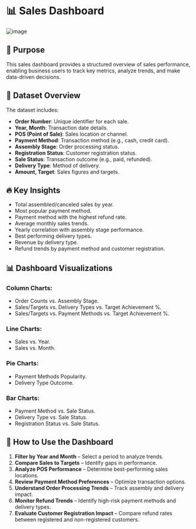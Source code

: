 
 # 📊 Sales Dashboard
![image](https://github.com/user-attachments/assets/a5855b28-cdf1-4018-821a-34e9dd34b52f)
## 🎯 Purpose
This sales dashboard provides a structured overview of sales performance, enabling business users to track key metrics, analyze trends, and make data-driven decisions.

## 📂 Dataset Overview
The dataset includes:
- **Order Number**: Unique identifier for each sale.
- **Year, Month**: Transaction date details.
- **POS (Point of Sale)**: Sales location or channel.
- **Payment Method**: Transaction method (e.g., cash, credit card).
- **Assembly Stage**: Order processing status.
- **Registration Status**: Customer registration status.
- **Sale Status**: Transaction outcome (e.g., paid, refunded).
- **Delivery Type**: Method of delivery.
- **Amount, Target**: Sales figures and targets.

## 🔥 Key Insights
- Total assembled/canceled sales by year.
- Most popular payment method.
- Payment method with the highest refund rate.
- Average monthly sales trends.
- Yearly correlation with assembly stage performance.
- Best performing delivery types.
- Revenue by delivery type.
- Refund trends by payment method and customer registration.

## 📊 Dashboard Visualizations
### Column Charts:
- Order Counts vs. Assembly Stage.
- Sales/Targets vs. Delivery Types vs. Target Achievement %.
- Sales/Targets vs. Payment Methods vs. Target Achievement %.

### Line Charts:
- Sales vs. Year.
- Sales vs. Month.

### Pie Charts:
- Payment Methods Popularity.
- Delivery Type Outcome.

### Bar Charts:
- Payment Method vs. Sale Status.
- Delivery Type vs. Sale Status.
- Registration Status vs. Sale Status.

## 📌 How to Use the Dashboard
1. **Filter by Year and Month** – Select a period to analyze trends.
2. **Compare Sales to Targets** – Identify gaps in performance.
3. **Analyze POS Performance** – Determine best-performing sales locations.
4. **Review Payment Method Preferences** – Optimize transaction options.
5. **Understand Order Processing Trends** – Track assembly and delivery impact.
6. **Monitor Refund Trends** – Identify high-risk payment methods and delivery types.
7. **Evaluate Customer Registration Impact** – Compare refund rates between registered and non-registered customers.

